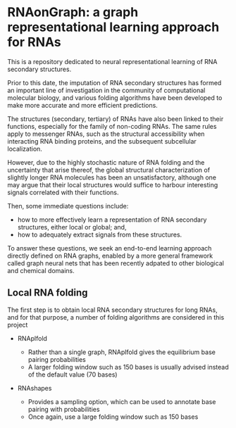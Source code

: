 # RNAonGraph: a graph representational learning approach for RNAs
This is a repository dedicated to neural representational learning of RNA secondary structures.

Prior to this date, the imputation of RNA secondary structures has formed an important line of investigation in the community of computational molecular biology, and various folding algorithms have been developed to make more accurate and more efficient predictions.

The structures (secondary, tertiary) of RNAs have also been linked to their functions, especially for the family of non-coding RNAs. The same rules apply to messenger RNAs, such as the structural accessibility when interacting RNA binding proteins, and the subsequent subcellular localization.  

However, due to the highly stochastic nature of RNA folding and the uncertainty that arise thereof, the global structural characterization of slightly longer RNA molecules has been an unsatisfactory, although one may argue that their local structures would suffice to harbour interesting signals correlated with their functions.

Then, some immediate questions include:
- how to more effectively learn a representation of RNA secondary structures, either local or global; and, 
- how to adequately extract signals from these structures.

To answer these questions, we seek an end-to-end learning approach directly defined on RNA graphs, enabled by a more general framework called graph neural nets that has been recently adpated to other biological and chemical domains.

## Local RNA folding

The first step is to obtain local RNA secondary structures for long RNAs, and for that purpose, a number of folding algorithms are considered in this project

- RNAplfold
    * Rather than a single graph, RNAplfold gives the equilibrium base pairing probabilities
    * A larger folding window such as 150 bases is usually advised instead of the default value (70 bases)
    
- RNAshapes
    * Provides a sampling option, which can be used to annotate base pairing with probabilities
    * Once again, use a large folding window such as 150 bases

